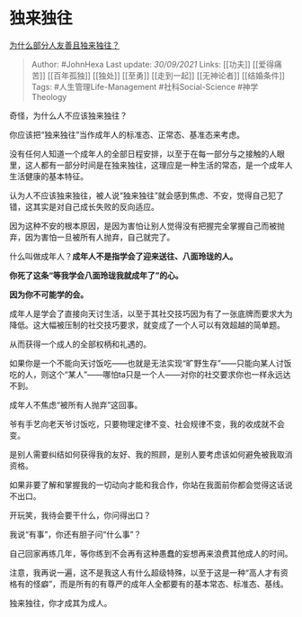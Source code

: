 # 独来独往
[为什么部分人友善且独来独往？](https://www.zhihu.com/question/26398755/answer/2139838710)

> Author: #JohnHexa 
Last update: *30/09/2021* 
Links: [[功夫]] [[爱得痛苦]] [[百年孤独]] [[独处]] [[至勇]] [[走到一起]] [[无神论者]] [[结婚条件]]
Tags:  #人生管理Life-Management #社科Social-Science #神学Theology 

奇怪，为什么人不应该独来独往？

你应该把“独来独往”当作成年人的标准态、正常态、基准态来考虑。

没有任何人知道一个成年人的全部日程安排，以至于在每一部分与之接触的人眼里，这人都有一部分时间是在独来独往，这理应是一种生活的常态，是一个成年人生活健康的基本特征。

认为人不应该独来独往，被人说“独来独往”就会感到焦虑、不安，觉得自己犯了错，这其实是对自己成长失败的反向适应。

因为这种不安的根本原因，是因为害怕让别人觉得没有把握完全掌握自己而被抛弃，因为害怕一旦被所有人抛弃，自己就完了。

什么叫做成年人？**成年人不是指学会了迎来送往、八面玲珑的人。**

**你死了这条“等我学会八面玲珑我就成年了”的心。**

**因为你不可能学的会。**

成年人是学会了直接向天讨生活，以至于其社交技巧因为有了一张底牌而要求大为降低。这大幅被压制的社交技巧要求，就变成了一个人可以有效超越的简单题。

从而获得一个成人的全部权柄和礼遇的。

如果你是一个不能向天讨饭吃——也就是无法实现“旷野生存”——只能向某人讨饭吃的人，则这个“某人”——哪怕ta只是一个人——对你的社交要求你也一样永远达不到。

成年人不焦虑“被所有人抛弃”这回事。

爷有手艺向老天爷讨饭吃，只要物理定律不变、社会规律不变，我的收成就不会变。

是别人需要纠结如何获得我的友好、我的照顾，是别人要考虑该如何避免被我取消资格。

如果非要了解和掌握我的一切动向才能和我合作，你站在我面前你都会觉得这话说不出口。

开玩笑，我待会要干什么，你问得出口？

我说“有事”，你还有胆子问“什么事”？

自己回家再练几年，等你练到不会再有这种愚蠢的妄想再来浪费其他成人的时间。

注意，我再说一遍，这不是我这人有什么超级特殊，以至于这是一种“高人才有资格有的怪癖”，而是所有的有尊严的成年人全都要有的基本常态、标准态、基线。

独来独往，你才成其为成人。